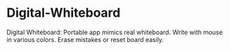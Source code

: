 # Digital-Whiteboard
Digital Whiteboard: Portable app mimics real whiteboard. Write with mouse in various colors. Erase mistakes or reset board easily.
